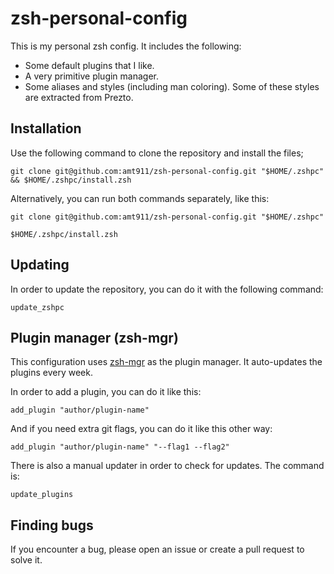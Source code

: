 # zsh-personal-config

This is my personal zsh config. It includes the following:

- Some default plugins that I like.
- A very primitive plugin manager.
- Some aliases and styles (including man coloring). Some of these styles are extracted from Prezto.

## Installation

Use the following command to clone the repository and install the files;

```console
git clone git@github.com:amt911/zsh-personal-config.git "$HOME/.zshpc" && $HOME/.zshpc/install.zsh
```

Alternatively, you can run both commands separately, like this:

```console
git clone git@github.com:amt911/zsh-personal-config.git "$HOME/.zshpc"
```

```console
$HOME/.zshpc/install.zsh
```

## Updating

In order to update the repository, you can do it with the following command:

```console
update_zshpc
```

## Plugin manager (zsh-mgr)

This configuration uses [zsh-mgr](https://github.com/amt911/zsh-mgr) as the plugin manager. It auto-updates the plugins every week.

In order to add a plugin, you can do it like this:

```
add_plugin "author/plugin-name"
```

And if you need extra git flags, you can do it like this other way:

```
add_plugin "author/plugin-name" "--flag1 --flag2"
```

There is also a manual updater in order to check for updates. The command is:

```console
update_plugins
```


## Finding bugs

If you encounter a bug, please open an issue or create a pull request to solve it.
